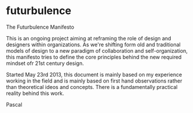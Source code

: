 futurbulence
============

The Futurbulence Manifesto

This is an ongoing project aiming at reframing the role of design and designers within organizations. As we're shifting form old and traditional models of design to a new paradigm of collaboration and self-organization, this manifesto tries to define the core principles behind the new required mindset ofr 21st century design.

Started May 23rd 2013, this document is mainly based on my experience working in the field and is mainly based on first hand observations rather than theoretical ideos and concepts. There is a fundamentally practical reality behind this work.

Pascal
